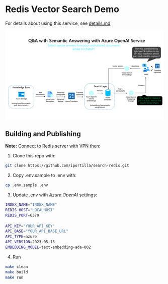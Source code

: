 # Redis Vector Search Demo

For details about using this service, see [details.md](details.md)

![Architecture](architecture.png)


## Building and Publishing

**Note:** Connect to Redis server with VPN then:

1. Clone this repo with:

```bash
git clone https://github.com/iportilla/search-redis.git
```

2. Copy .env.sample to .env with:

```bash
cp .env.sample .env
```

3. Update .env with *Azure OpenAI* settings:

```bash
INDEX_NAME="INDEX_NAME"
REDIS_HOST="LOCALHOST"
REDIS_PORT=6379

API_KEY="YOUR_API_KEY"
API_BASE="YOUR_API_BASE_URL"
API_TYPE=azure
API_VERSION=2023-05-15
EMBEDDING_MODEL=text-embedding-ada-002
```

4. Run

```bash
make clean
make build
make run
```
